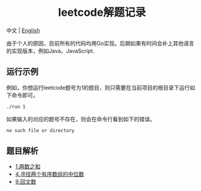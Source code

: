 <h1 align="center">leetcode解题记录</h1> 


中文 | [English](./README-en.md)

由于个人的原因，目前所有的代码均用Go实现。后期如果有时间会补上其他语言的实现版本，例如Java，JavaScript.

## 运行示例
例如，你想运行leetcode题号为1的题目，则只需要在当前项目的根目录下运行如下命令即可。
```bash
./run 1
```
如果输入的对应的题号不存在，则会在命令行看到如下的错误。
```bash
no such file or directory
```

## 题目解析

- [1.两数之和](./1.两数之和.md)
- [4.寻找两个有序数组的中位数](./4.寻找两个有序数组的中位数.md)
- [9.回文数](./9.回文数.md)
